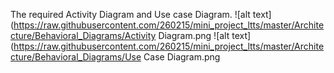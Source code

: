 The required Activity Diagram and Use case Diagram.
![alt text](https://raw.githubusercontent.com/260215/mini_project_ltts/master/Architecture/Behavioral_Diagrams/Activity Diagram.png
![alt text](https://raw.githubusercontent.com/260215/mini_project_ltts/master/Architecture/Behavioral_Diagrams/Use Case Diagram.png
